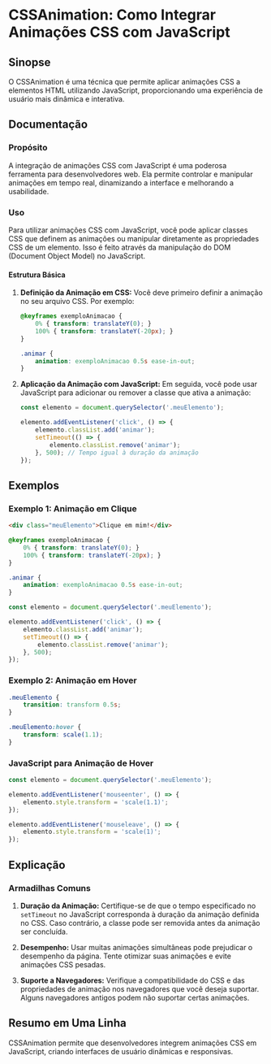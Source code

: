 <!--
Meta Description: # CSSAnimation: Como Integrar Animações CSS com JavaScript ## Sinopse O CSSAnimation é uma técnica que permite aplicar animações CSS a elementos HTML ...
Meta Keywords: css, elemento, javascript, animação, animações
-->

# CSSAnimation: Como Integrar Animações CSS com JavaScript

## Sinopse
O CSSAnimation é uma técnica que permite aplicar animações CSS a elementos HTML utilizando JavaScript, proporcionando uma experiência de usuário mais dinâmica e interativa.

## Documentação
### Propósito
A integração de animações CSS com JavaScript é uma poderosa ferramenta para desenvolvedores web. Ela permite controlar e manipular animações em tempo real, dinamizando a interface e melhorando a usabilidade.

### Uso
Para utilizar animações CSS com JavaScript, você pode aplicar classes CSS que definem as animações ou manipular diretamente as propriedades CSS de um elemento. Isso é feito através da manipulação do DOM (Document Object Model) no JavaScript.

#### Estrutura Básica
1. **Definição da Animação em CSS:**
   Você deve primeiro definir a animação no seu arquivo CSS. Por exemplo:

   ```css
   @keyframes exemploAnimacao {
       0% { transform: translateY(0); }
       100% { transform: translateY(-20px); }
   }

   .animar {
       animation: exemploAnimacao 0.5s ease-in-out;
   }
   ```

2. **Aplicação da Animação com JavaScript:**
   Em seguida, você pode usar JavaScript para adicionar ou remover a classe que ativa a animação:

   ```javascript
   const elemento = document.querySelector('.meuElemento');

   elemento.addEventListener('click', () => {
       elemento.classList.add('animar');
       setTimeout(() => {
           elemento.classList.remove('animar');
       }, 500); // Tempo igual à duração da animação
   });
   ```

## Exemplos
### Exemplo 1: Animação em Clique
```html
<div class="meuElemento">Clique em mim!</div>
```
```css
@keyframes exemploAnimacao {
    0% { transform: translateY(0); }
    100% { transform: translateY(-20px); }
}

.animar {
    animation: exemploAnimacao 0.5s ease-in-out;
}
```
```javascript
const elemento = document.querySelector('.meuElemento');

elemento.addEventListener('click', () => {
    elemento.classList.add('animar');
    setTimeout(() => {
        elemento.classList.remove('animar');
    }, 500);
});
```

### Exemplo 2: Animação em Hover
```css
.meuElemento {
    transition: transform 0.5s;
}

.meuElemento:hover {
    transform: scale(1.1);
}
```
### JavaScript para Animação de Hover
```javascript
const elemento = document.querySelector('.meuElemento');

elemento.addEventListener('mouseenter', () => {
    elemento.style.transform = 'scale(1.1)';
});

elemento.addEventListener('mouseleave', () => {
    elemento.style.transform = 'scale(1)';
});
```

## Explicação
### Armadilhas Comuns
1. **Duração da Animação:** Certifique-se de que o tempo especificado no `setTimeout` no JavaScript corresponda à duração da animação definida no CSS. Caso contrário, a classe pode ser removida antes da animação ser concluída.
  
2. **Desempenho:** Usar muitas animações simultâneas pode prejudicar o desempenho da página. Tente otimizar suas animações e evite animações CSS pesadas.

3. **Suporte a Navegadores:** Verifique a compatibilidade do CSS e das propriedades de animação nos navegadores que você deseja suportar. Alguns navegadores antigos podem não suportar certas animações.

## Resumo em Uma Linha
CSSAnimation permite que desenvolvedores integrem animações CSS em JavaScript, criando interfaces de usuário dinâmicas e responsivas.